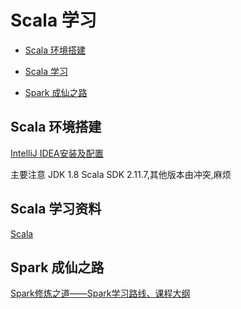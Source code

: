 
<h1 id="id1">Scala 学习</h1>


* [Scala 环境搭建](#id2)

* [Scala 学习](#id3)

* [Spark 成仙之路](#id4)

<h2 id="id2">Scala 环境搭建</h2>

[IntelliJ IDEA安装及配置                    ](1)

主要注意 JDK 1.8 Scala SDK 2.11.7,其他版本由冲突,麻烦


<h2 id="id3">Scala 学习资料</h2>

[Scala](2)

<h2 id="id4">Spark 成仙之路</h2>

[Spark修炼之道——Spark学习路线、课程大纲                           ](3)

 [1]: https://github.com/weizier/Spark-Series/blob/master/%E5%BC%80%E5%8F%91%E7%8E%AF%E5%A2%83%E6%90%AD%E5%BB%BA/%E5%88%A9%E7%94%A8IntelliJ%20IDEA%E4%B8%8EMaven%E5%BC%80%E5%A7%8B%E4%BD%A0%E7%9A%84Scala%E4%B9%8B%E6%97%85.md#%E4%B8%80-intellij-idea%E5%AE%89%E8%A3%85%E5%8F%8A%E9%85%8D%E7%BD%AE                                                                                                                                                                                                                                                                                               
 [2]: http://hongjiang.info/scala/                              
 [3]: http://blog.csdn.net/lovehuangjiaju/article/details/47786223                                                              








